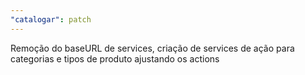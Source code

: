 ```yaml
---
"catalogar": patch
---
```


Remoção do baseURL de services, criação de services de ação para categorias e tipos de produto ajustando os actions
